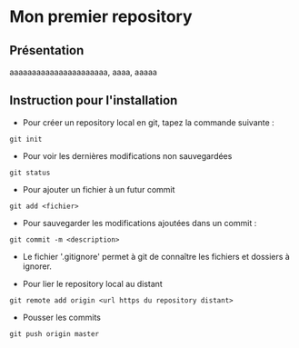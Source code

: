 # Mon premier repository

## Présentation
aaaaaaaaaaaaaaaaaaaaaa, aaaa, aaaaa

## Instruction pour l'installation
* Pour créer un repository local en git, tapez la commande suivante : 
```shell
git init
```

* Pour voir les dernières modifications non sauvegardées
```shell
git status
```

* Pour ajouter un fichier à un futur commit
```shell
git add <fichier>
```

* Pour sauvegarder les modifications ajoutées dans un commit :
```shell
git commit -m <description>
```

* Le fichier '.gitignore' permet à git de connaître les fichiers et dossiers à ignorer.

* Pour lier le repository local au distant
```shell
git remote add origin <url https du repository distant>
```

* Pousser les commits
```shell
git push origin master
```